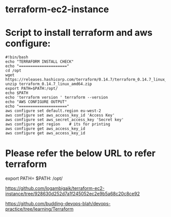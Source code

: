 # terraform-ec2-instance


#   Script to install terraform and aws configure:

      
    #!bin/bash
    echo "TERRAFORM INSTALL CHECK"
    echo "====================="
    cd /opt
    wget https://releases.hashicorp.com/terraform/0.14.7/terraform_0.14.7_linux_amd64.zip
    unzip terraform_0.14.7_linux_amd64.zip
    export PATH=$PATH:/opt/
    echo $PATH
    echo 'terraform version ' terraform --version
    echo "AWS CONFIGURE OUTPUT"
    echo "====================="
    aws configure set default.region eu-west-2
    aws configure set aws_access_key_id 'Access Key'
    aws configure set aws_secret_access_key 'Secret key'
    aws configure get region    # its for printing
    aws configure get aws_access_key_id
    aws configure get aws_access_key_id

      


# Please refer the below URL to refer terraform

  export PATH= $PATH: /opt/

https://github.com/logambigaik/terraform-ec2-instance/tree/928630d252d7a1f245052ec2e9b5a68c20c8ce92


https://github.com/budding-devops-blah/devops-practice/tree/learning/Terraform

